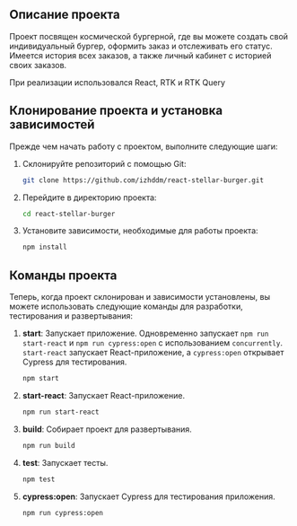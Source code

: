 ## Описание проекта
Проект посвящен космической бургерной, где вы можете создать свой индивидуальный бургер, оформить заказ и отслеживать его статус. Имеется история всех заказов, а также личный кабинет с историей своих заказов.

При реализации использовался React, RTK и RTK Query
## Клонирование проекта и установка зависимостей

Прежде чем начать работу с проектом, выполните следующие шаги:

1. Склонируйте репозиторий с помощью Git:

    ```bash
    git clone https://github.com/izhddm/react-stellar-burger.git
    ```

2. Перейдите в директорию проекта:

    ```bash
    cd react-stellar-burger
    ```

3. Установите зависимости, необходимые для работы проекта:

    ```bash
    npm install
    ```

## Команды проекта

Теперь, когда проект склонирован и зависимости установлены, вы можете использовать следующие команды для разработки, тестирования и развертывания:

1. **start**: Запускает приложение. Одновременно запускает `npm run start-react` и `npm run cypress:open` с использованием `concurrently`. `start-react` запускает React-приложение, а `cypress:open` открывает Cypress для тестирования.

    ```bash
    npm start
    ```

2. **start-react**: Запускает React-приложение.

    ```bash
    npm run start-react
    ```

3. **build**: Собирает проект для развертывания.

    ```bash
    npm run build
    ```

4. **test**: Запускает тесты.

    ```bash
    npm test
    ```

5. **cypress:open**: Запускает Cypress для тестирования приложения.

    ```bash
    npm run cypress:open
    ```
